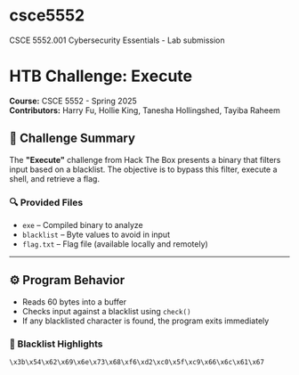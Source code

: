 # csce5552
CSCE 5552.001 Cybersecurity Essentials - Lab submission

# HTB Challenge: Execute

**Course:** CSCE 5552 - Spring 2025  
**Contributors:** Harry Fu, Hollie King, Tanesha Hollingshed, Tayiba Raheem

## 🧠 Challenge Summary

The **"Execute"** challenge from Hack The Box presents a binary that filters input based on a blacklist. The objective is to bypass this filter, execute a shell, and retrieve a flag.

### 🔍 Provided Files

- `exe` – Compiled binary to analyze
- `blacklist` – Byte values to avoid in input
- `flag.txt` – Flag file (available locally and remotely)

---

## ⚙️ Program Behavior

- Reads 60 bytes into a buffer
- Checks input against a blacklist using `check()`
- If any blacklisted character is found, the program exits immediately

### 📛 Blacklist Highlights

```text
\x3b\x54\x62\x69\x6e\x73\x68\xf6\xd2\xc0\x5f\xc9\x66\x6c\x61\x67

